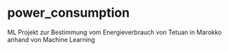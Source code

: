 # power_consumption
ML Projekt zur Bestimmung vom Energieverbrauch von Tetuan in Marokko anhand von Machine Learning
